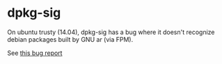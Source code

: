 # dpkg-sig

On ubuntu trusty (14.04), dpkg-sig has a bug where it doesn't recognize debian
packages built by GNU ar (via FPM).

See [this bug report](https://bugs.launchpad.net/ubuntu/+source/dpkg-sig/+bug/1156988)
